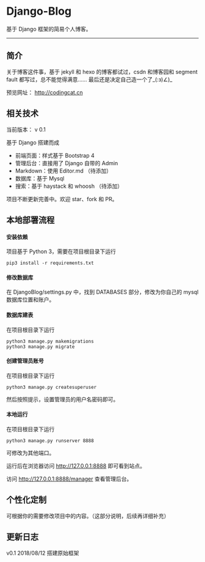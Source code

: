 # Django-Blog
基于 Django 框架的简易个人博客。


---

## 简介

关于博客这件事，基于 jekyll 和 hexo 的博客都试过，csdn 和博客园和 segment fault 都写过，总不能觉得满意…… 最后还是决定自己造一个了_(:з)∠)_

预览网址： http://codingcat.cn

## 相关技术

当前版本： v 0.1

基于 Django 搭建而成
- 前端页面：样式基于 Bootstrap 4
- 管理后台：直接用了 Django 自带的 Admin
- Markdown：使用 Editor.md （待添加）
- 数据库：基于 Mysql
- 搜索：基于 haystack 和 whoosh （待添加）

项目不断更新完善中。欢迎 star、fork 和 PR。

## 本地部署流程

#### 安装依赖
项目基于 Python 3，需要在项目根目录下运行
```commandline
pip3 install -r requirements.txt
```

#### 修改数据库
在 DjangoBlog/settings.py 中，找到 DATABASES 部分，修改为你自己的 mysql 数据库位置和账户。


#### 数据库建表
在项目根目录下运行
```commandline
python3 manage.py makemigrations
python3 manage.py migrate
```

#### 创建管理员账号
在项目根目录下运行
```commandline
python3 manage.py createsuperuser
```
然后按照提示，设置管理员的用户名密码即可。

#### 本地运行
在项目根目录下运行
```commandline
python3 manage.py runserver 8888
```
可修改为其他端口。

运行后在浏览器访问 http://127.0.0.1:8888 即可看到站点。

访问 http://127.0.0.1:8888/manager 查看管理后台。



## 个性化定制
可根据你的需要修改项目中的内容。（这部分说明，后续再详细补充）

## 更新日志
v0.1 2018/08/12 搭建原始框架
